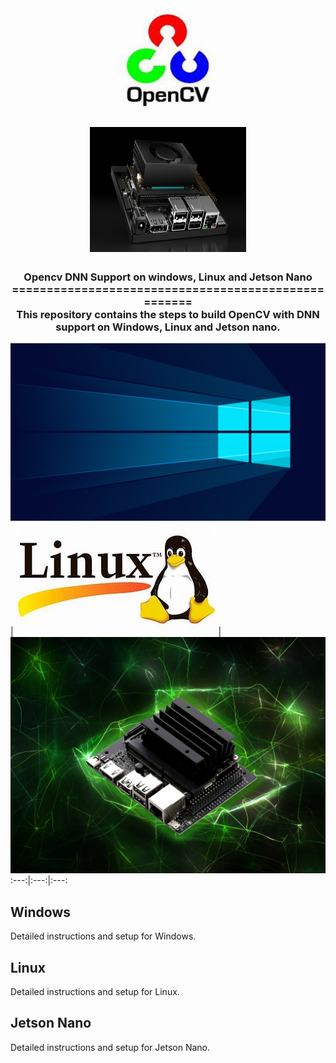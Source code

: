 <h1 align="center">
  <img width = "400" height="200" src="resource/opencv.jpeg">
  <img width = "250" height="200" src="resource/jetson_nano.png">
</h1>
<h3 align="center">
Opencv DNN Support on windows, Linux and Jetson Nano<br>
====================================================<br>
This repository contains the steps to build OpenCV with DNN support on Windows, Linux and Jetson nano.
</h3>

[![Windows](resource/widnows.jpg)](./windows/README.md) | 
[![Linux](resource/th.jpeg)](#linux) | 
[![Jetson Nano](resource/jetson-nano.webp)](#jetson-nano)
:---:|:---:|:---:

## Windows
Detailed instructions and setup for Windows.

## Linux
Detailed instructions and setup for Linux.

## Jetson Nano
Detailed instructions and setup for Jetson Nano.

